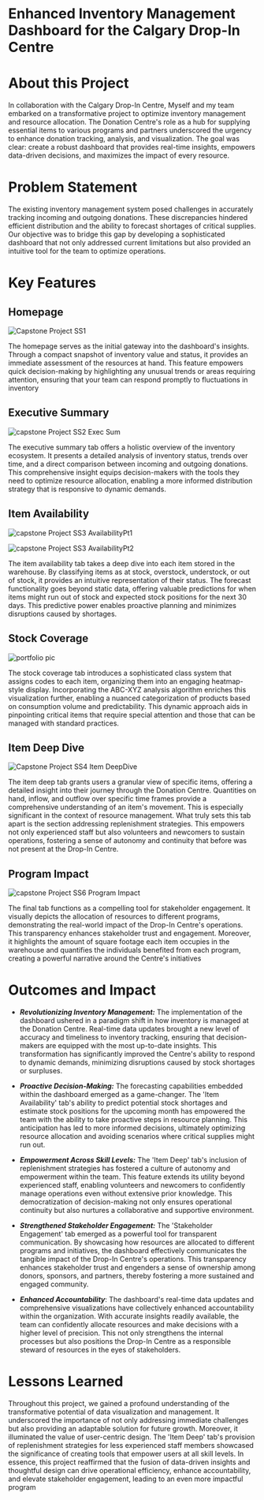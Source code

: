# Enhanced Inventory Management Dashboard for the Calgary Drop-In Centre

# About this Project

In collaboration with the Calgary Drop-In Centre, Myself and my team embarked on a transformative project to optimize inventory management and resource allocation. The Donation Centre's role as a hub for supplying essential items to various programs and partners underscored the urgency to enhance donation tracking, analysis, and visualization. The goal was clear: create a robust dashboard that provides real-time insights, empowers data-driven decisions, and maximizes the impact of every resource.

# Problem Statement

The existing inventory management system posed challenges in accurately tracking incoming and outgoing donations. These discrepancies hindered efficient distribution and the ability to forecast shortages of critical supplies. Our objective was to bridge this gap by developing a sophisticated dashboard that not only addressed current limitations but also provided an intuitive tool for the team to optimize operations.

# Key Features

 ## Homepage
 
 ![Capstone Project SS1](https://github.com/rodney-sibanda/Calgary-Drop-In-Centre-Dashboard/assets/126027138/5b60994e-9b47-48f5-9c6a-cd9b0bc716e8)

 The homepage serves as the initial gateway into the dashboard's insights. Through a compact snapshot of inventory value and status, it provides an immediate assessment of the resources at hand. This feature empowers quick decision-making by highlighting any unusual trends or areas requiring attention, ensuring that your team can respond promptly to fluctuations in inventory

 ## Executive Summary
 
![capstone Project SS2 Exec Sum](https://github.com/rodney-sibanda/Calgary-Drop-In-Centre-Dashboard/assets/126027138/ff5b8fda-a435-48b5-94f5-46aa95ffab7b)

 The executive summary tab offers a holistic overview of the inventory ecosystem. It presents a detailed analysis of inventory status, trends over time, and a direct comparison between incoming and outgoing donations. This comprehensive insight equips decision-makers with the tools they need to optimize resource allocation, enabling a more informed distribution strategy that is responsive to dynamic demands.
 
 ## Item Availability

![capstone Project SS3 AvailabilityPt1](https://github.com/rodney-sibanda/Calgary-Drop-In-Centre-Dashboard/assets/126027138/1e35faaf-2a7a-4f78-ab80-4bc27bcb1964)

 ![capstone Project SS3 AvailabilityPt2](https://github.com/rodney-sibanda/Calgary-Drop-In-Centre-Dashboard/assets/126027138/bfb605b5-c381-4f7a-88de-a627bc5423f5)

The item availability tab takes a deep dive into each item stored in the warehouse. By classifying items as at stock, overstock, understock, or out of stock, it provides an intuitive representation of their status. The forecast functionality goes beyond static data, offering valuable predictions for when items might run out of stock and expected stock positions for the next 30 days. This predictive power enables proactive planning and minimizes disruptions caused by shortages.
 
## Stock Coverage

 ![portfolio pic ](https://github.com/rodney-sibanda/Calgary-Drop-In-Centre-Dashboard/assets/126027138/292821d3-1744-4449-b333-271a525a3637)

 The stock coverage tab introduces a sophisticated class system that assigns codes to each item, organizing them into an engaging heatmap-style display. Incorporating the ABC-XYZ analysis algorithm enriches this visualization further, enabling a nuanced categorization of products based on consumption volume and predictability. This dynamic approach aids in pinpointing critical items that require special attention and those that can be managed with standard practices.
 
 ## Item Deep Dive

 ![Capstone Project SS4 Item DeepDive](https://github.com/rodney-sibanda/Calgary-Drop-In-Centre-Dashboard/assets/126027138/e3f3e816-a2bd-41d7-9ff4-3ab642d1aa3b)

 
 The item deep tab grants users a granular view of specific items, offering a detailed insight into their journey through the Donation Centre. Quantities on hand, inflow, and outflow over specific time frames provide a comprehensive understanding of an item's movement. This is especially significant in the context of resource management. What truly sets this tab apart is the section addressing replenishment strategies. This empowers not only experienced staff but also volunteers and newcomers to sustain operations, fostering a sense of autonomy and continuity that before was not present at the Drop-In Centre.
 
 ## Program Impact 
 
![capstone Project SS6 Program Impact](https://github.com/rodney-sibanda/Calgary-Drop-In-Centre-Dashboard/assets/126027138/fce7fd8d-05b8-4784-acd4-4137f486371f)
 
 The final tab functions as a compelling tool for stakeholder engagement. It visually depicts the allocation of resources to different programs, demonstrating the real-world impact of the Drop-In Centre's operations. This transparency enhances stakeholder trust and engagement. Moreover, it highlights the amount of square footage each item occupies in the warehouse and quantifies the individuals benefited from each program, creating a powerful narrative around the Centre's initiatives

# Outcomes and Impact

-  **_Revolutionizing Inventory Management:_** The implementation of the dashboard ushered in a paradigm shift in how inventory is managed at the Donation Centre. Real-time data updates brought a new level of accuracy and timeliness to inventory tracking, ensuring that decision-makers are equipped with the most up-to-date insights. This transformation has significantly improved the Centre's ability to respond to dynamic demands, minimizing disruptions caused by stock shortages or surpluses.
  
- **_Proactive Decision-Making:_** The forecasting capabilities embedded within the dashboard emerged as a game-changer. The 'Item Availability' tab's ability to predict potential stock shortages and estimate stock positions for the upcoming month has empowered the team with the ability to take proactive steps in resource planning. This anticipation has led to more informed decisions, ultimately optimizing resource allocation and avoiding scenarios where critical supplies might run out.
  
- **_Empowerment Across Skill Levels:_** The 'Item Deep' tab's inclusion of replenishment strategies has fostered a culture of autonomy and empowerment within the team. This feature extends its utility beyond experienced staff, enabling volunteers and newcomers to confidently manage operations even without extensive prior knowledge. This democratization of decision-making not only ensures operational continuity but also nurtures a collaborative and supportive environment.
 
- **_Strengthened Stakeholder Engagement:_** The 'Stakeholder Engagement' tab emerged as a powerful tool for transparent communication. By showcasing how resources are allocated to different programs and initiatives, the dashboard effectively communicates the tangible impact of the Drop-In Centre's operations. This transparency enhances stakeholder trust and engenders a sense of ownership among donors, sponsors, and partners, thereby fostering a more sustained and engaged community.

- **_Enhanced Accountability_**: The dashboard's real-time data updates and comprehensive visualizations have collectively enhanced accountability within the organization. With accurate insights readily available, the team can confidently allocate resources and make decisions with a higher level of precision. This not only strengthens the internal processes but also positions the Drop-In Centre as a responsible steward of resources in the eyes of stakeholders.

# Lessons Learned

Throughout this project, we gained a profound understanding of the transformative potential of data visualization and management. It underscored the importance of not only addressing immediate challenges but also providing an adaptable solution for future growth. Moreover, it illuminated the value of user-centric design. The 'Item Deep' tab's provision of replenishment strategies for less experienced staff members showcased the significance of creating tools that empower users at all skill levels. In essence, this project reaffirmed that the fusion of data-driven insights and thoughtful design can drive operational efficiency, enhance accountability, and elevate stakeholder engagement, leading to an even more impactful program






